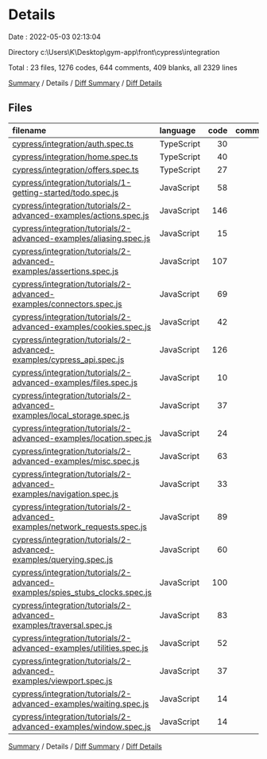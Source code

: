 # Details

Date : 2022-05-03 02:13:04

Directory c:\Users\K\Desktop\gym-app\front\cypress\integration

Total : 23 files,  1276 codes, 644 comments, 409 blanks, all 2329 lines

[Summary](results.md) / Details / [Diff Summary](diff.md) / [Diff Details](diff-details.md)

## Files
| filename | language | code | comment | blank | total |
| :--- | :--- | ---: | ---: | ---: | ---: |
| [cypress/integration/auth.spec.ts](/cypress/integration/auth.spec.ts) | TypeScript | 30 | 1 | 10 | 41 |
| [cypress/integration/home.spec.ts](/cypress/integration/home.spec.ts) | TypeScript | 40 | 1 | 8 | 49 |
| [cypress/integration/offers.spec.ts](/cypress/integration/offers.spec.ts) | TypeScript | 27 | 1 | 8 | 36 |
| [cypress/integration/tutorials/1-getting-started/todo.spec.js](/cypress/integration/tutorials/1-getting-started/todo.spec.js) | JavaScript | 58 | 66 | 20 | 144 |
| [cypress/integration/tutorials/2-advanced-examples/actions.spec.js](/cypress/integration/tutorials/2-advanced-examples/actions.spec.js) | JavaScript | 146 | 92 | 62 | 300 |
| [cypress/integration/tutorials/2-advanced-examples/aliasing.spec.js](/cypress/integration/tutorials/2-advanced-examples/aliasing.spec.js) | JavaScript | 15 | 18 | 7 | 40 |
| [cypress/integration/tutorials/2-advanced-examples/assertions.spec.js](/cypress/integration/tutorials/2-advanced-examples/assertions.spec.js) | JavaScript | 107 | 43 | 27 | 177 |
| [cypress/integration/tutorials/2-advanced-examples/connectors.spec.js](/cypress/integration/tutorials/2-advanced-examples/connectors.spec.js) | JavaScript | 69 | 16 | 13 | 98 |
| [cypress/integration/tutorials/2-advanced-examples/cookies.spec.js](/cypress/integration/tutorials/2-advanced-examples/cookies.spec.js) | JavaScript | 42 | 14 | 22 | 78 |
| [cypress/integration/tutorials/2-advanced-examples/cypress_api.spec.js](/cypress/integration/tutorials/2-advanced-examples/cypress_api.spec.js) | JavaScript | 126 | 35 | 40 | 201 |
| [cypress/integration/tutorials/2-advanced-examples/files.spec.js](/cypress/integration/tutorials/2-advanced-examples/files.spec.js) | JavaScript | 10 | 72 | 6 | 88 |
| [cypress/integration/tutorials/2-advanced-examples/local_storage.spec.js](/cypress/integration/tutorials/2-advanced-examples/local_storage.spec.js) | JavaScript | 37 | 8 | 8 | 53 |
| [cypress/integration/tutorials/2-advanced-examples/location.spec.js](/cypress/integration/tutorials/2-advanced-examples/location.spec.js) | JavaScript | 24 | 4 | 5 | 33 |
| [cypress/integration/tutorials/2-advanced-examples/misc.spec.js](/cypress/integration/tutorials/2-advanced-examples/misc.spec.js) | JavaScript | 63 | 21 | 21 | 105 |
| [cypress/integration/tutorials/2-advanced-examples/navigation.spec.js](/cypress/integration/tutorials/2-advanced-examples/navigation.spec.js) | JavaScript | 33 | 11 | 13 | 57 |
| [cypress/integration/tutorials/2-advanced-examples/network_requests.spec.js](/cypress/integration/tutorials/2-advanced-examples/network_requests.spec.js) | JavaScript | 89 | 61 | 14 | 164 |
| [cypress/integration/tutorials/2-advanced-examples/querying.spec.js](/cypress/integration/tutorials/2-advanced-examples/querying.spec.js) | JavaScript | 60 | 28 | 27 | 115 |
| [cypress/integration/tutorials/2-advanced-examples/spies_stubs_clocks.spec.js](/cypress/integration/tutorials/2-advanced-examples/spies_stubs_clocks.spec.js) | JavaScript | 100 | 59 | 45 | 204 |
| [cypress/integration/tutorials/2-advanced-examples/traversal.spec.js](/cypress/integration/tutorials/2-advanced-examples/traversal.spec.js) | JavaScript | 83 | 19 | 20 | 122 |
| [cypress/integration/tutorials/2-advanced-examples/utilities.spec.js](/cypress/integration/tutorials/2-advanced-examples/utilities.spec.js) | JavaScript | 52 | 43 | 14 | 109 |
| [cypress/integration/tutorials/2-advanced-examples/viewport.spec.js](/cypress/integration/tutorials/2-advanced-examples/viewport.spec.js) | JavaScript | 37 | 12 | 11 | 60 |
| [cypress/integration/tutorials/2-advanced-examples/waiting.spec.js](/cypress/integration/tutorials/2-advanced-examples/waiting.spec.js) | JavaScript | 14 | 15 | 3 | 32 |
| [cypress/integration/tutorials/2-advanced-examples/window.spec.js](/cypress/integration/tutorials/2-advanced-examples/window.spec.js) | JavaScript | 14 | 4 | 5 | 23 |

[Summary](results.md) / Details / [Diff Summary](diff.md) / [Diff Details](diff-details.md)